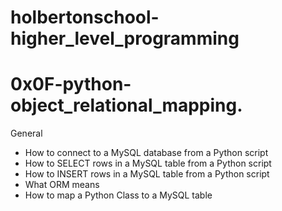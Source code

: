 # holbertonschool-higher_level_programming
# 0x0F-python-object_relational_mapping.

General

- How to connect to a MySQL database from a Python script
- How to SELECT rows in a MySQL table from a Python script
- How to INSERT rows in a MySQL table from a Python script
- What ORM means
- How to map a Python Class to a MySQL table
